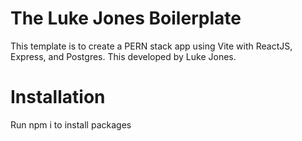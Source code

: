 # The Luke Jones Boilerplate

This template is to create a PERN stack app using Vite with ReactJS, Express, and Postgres. This developed by Luke Jones.

# Installation

Run npm i to install packages

